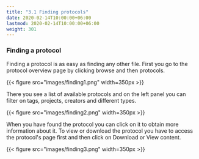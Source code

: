 ```yaml
---
title: "3.1 Finding protocols"
date: 2020-02-14T10:00:00+06:00
lastmod: 2020-02-14T10:00:00+06:00
weight: 301
---
```


### Finding a protocol

Finding a protocol is as easy as finding any other file. First you go to the protocol overview page by clicking browse and then protocols.

{{< figure src="images/finding1.png" width=350px >}}

There you see a list of available protocols and on the left panel you can filter on tags, projects, creators and different types. 

{{< figure src="images/finding2.png" width=350px >}}

When you have found the protocol you can click on it to obtain more information about it. To view or download the protocol you have to access the protocol's page first and then click on Download or View content.

{{< figure src="images/finding3.png" width=350px >}}